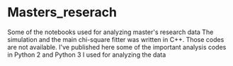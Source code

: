 # Masters_reserach
Some of the notebooks used for analyzing master's research data
The simulation and the main chi-square fitter was written in C++. Those codes are not available. 
I've published here some of the important analysis codes in Python 2 and Python 3 I used for analyzing the data
